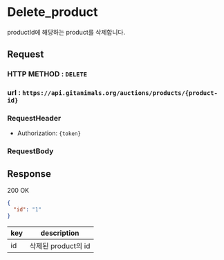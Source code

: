 # Delete_product

productId에 해당하는 product를 삭제합니다.

## Request

### HTTP METHOD : `DELETE`

### url : `https://api.gitanimals.org/auctions/products/{product-id}`

### RequestHeader

- Authorization: `{token}`

### RequestBody

## Response

200 OK

```json
{
  "id": "1"
}
```

| key | description     |
|-----|-----------------|
| id  | 삭제된 product의 id |
